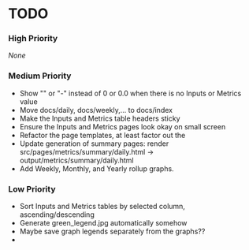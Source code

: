 # TODO

### High Priority
_None_

### Medium Priority
- Show "" or "-" instead of 0 or 0.0 when there is no Inputs or Metrics value
- Move docs/daily, docs/weekly,... to docs/index
- Make the Inputs and Metrics table headers sticky
- Ensure the Inputs and Metrics pages look okay on small screen
- Refactor the page templates, at least factor out the <head>
- Update generation of summary pages: render src/pages/metrics/summary/daily.html -> output/metrics/summary/daily.html
- Add Weekly, Monthly, and Yearly rollup graphs.

### Low Priority
- Sort Inputs and Metrics tables by selected column, ascending/descending
- Generate green_legend.jpg automatically somehow
- Maybe save graph legends separately from the graphs??
- 